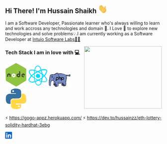 ## Hi There! I'm Hussain Shaikh <img src="/wave.gif" width="30px">
I am a Software Developer, Passionate learner who's always willing to learn and work accross any technologies and domain 🔮. I Love 🖤 to explore new technologies and solve problems💡.I am currently working as a Software Developer at <a href="https://www.intuio.io">Intuio Software Labs👨‍💻</a>

<img src="/git.gif" style="width: 250px;height: 200px;justify-content:center" align="right" />

### Tech Stack I am in love with 💻
<img src="/nodejs.gif" width="70"><img src="/react.gif" width="70"><img src="/php.gif" width="70"><img src="/py.gif" width="70">

⚡ https://gogo-appz.herokuapp.com/
⚡ https://dev.to/hussainzz/eth-lottery-solidity-hardhat-3ebg

<a href="https://www.linkedin.com/in/hussain-shaikh-12106b103/">
  <img align="left" alt="Hussain's LinkedIN" width="22px" src="/linkedin.svg" />
</a>
